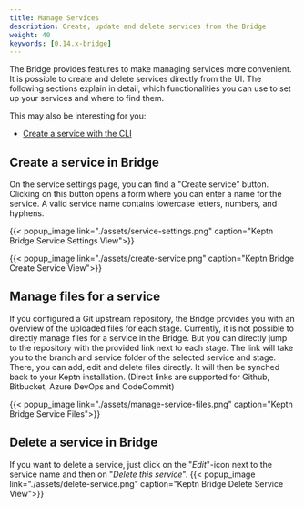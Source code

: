 ```yaml
---
title: Manage Services
description: Create, update and delete services from the Bridge
weight: 40
keywords: [0.14.x-bridge]
---
```


The Bridge provides features to make managing services more convenient. It is possible to create and delete services directly from the UI.
The following sections explain in detail, which functionalities you can use to set up your services and where to find them.

This may also be interesting for you:

* [Create a service with the CLI](https://keptn.sh/docs/0.14.x/reference/cli/commands/keptn_create_service/)

## Create a service in Bridge
On the service settings page, you can find a "Create service" button.
Clicking on this button opens a form where you can enter a name for the service. A valid service name contains lowercase letters, numbers, and hyphens.

{{< popup_image
link="./assets/service-settings.png"
caption="Keptn Bridge Service Settings View">}}

{{< popup_image
link="./assets/create-service.png"
caption="Keptn Bridge Create Service View">}}

## Manage files for a service
If you configured a Git upstream repository, the Bridge provides you with an overview of the uploaded files for each stage.
Currently, it is not possible to directly manage files for a service in the Bridge. But you can directly jump to the repository with the provided link next to each stage.
The link will take you to the branch and service folder of the selected service and stage. There, you can add, edit and delete files directly. It will then be synched back to your Keptn installation.
(Direct links are supported for Github, Bitbucket, Azure DevOps and CodeCommit)


{{< popup_image
link="./assets/manage-service-files.png"
caption="Keptn Bridge Service Files">}}

## Delete a service in Bridge
If you want to delete a service, just click on the "*Edit*"-icon next to the service name and then on "*Delete this service*".
{{< popup_image
link="./assets/delete-service.png"
caption="Keptn Bridge Delete Service View">}}
